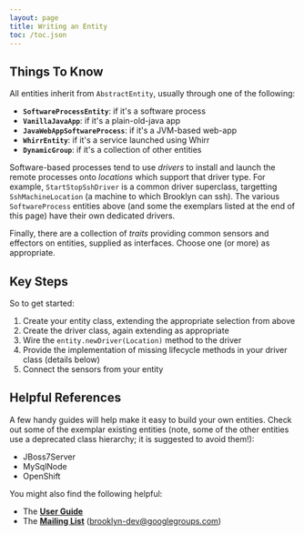 ```yaml
---
layout: page
title: Writing an Entity
toc: /toc.json
---
```




## Things To Know

All entities inherit from `AbstractEntity`, 
usually through one of the following:

* **`SoftwareProcessEntity`**:  if it's a software process
* **`VanillaJavaApp`**:  if it's a plain-old-java app
* **`JavaWebAppSoftwareProcess`**:  if it's a JVM-based web-app
* **`WhirrEntity`**:  if it's a service launched using Whirr
* **`DynamicGroup`**:  if it's a collection of other entities

Software-based processes tend to use *drivers* to install and
launch the remote processes onto *locations* which support that driver type.
For example, `StartStopSshDriver` is a common driver superclass,
targetting `SshMachineLocation` (a machine to which Brooklyn can ssh).
The various `SoftwareProcess` entities above (and some the exemplars 
listed at the end of this page) have their own dedicated drivers.

Finally, there are a collection of *traits* providing common
sensors and effectors on entities, supplied as interfaces.
Choose one (or more) as appropriate.

<!---
TODO: XXX
-->

## Key Steps

So to get started:

1. Create your entity class, extending the appropriate selection from above
2. Create the driver class, again extending as appropriate
3. Wire the `entity.newDriver(Location)` method to the driver 
4. Provide the implementation of missing lifecycle methods in your driver class (details below)
5. Connect the sensors from your entity


## Helpful References

A few handy guides will help make it easy to build your own entities.
Check out some of the exemplar existing entities
(note, some of the other entities use a deprecated class hierarchy;
it is suggested to avoid them!):

* JBoss7Server
* MySqlNode
* OpenShift

You might also find the following helpful:

* The **[User Guide](/use/guide/index.html)**
* The **[Mailing List](http://groups.google.com/group/brooklyn-dev)** (brooklyn-dev@googlegroups.com)
